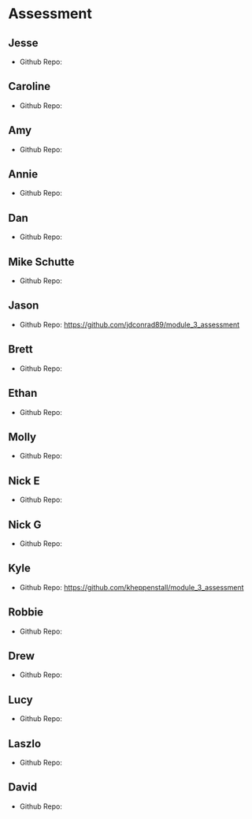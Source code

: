 # Assessment

## Jesse
  - Github Repo: 
  
## Caroline
  - Github Repo:
  
## Amy
  - Github Repo:
  
## Annie  
  - Github Repo:
  
## Dan  
  - Github Repo:

## Mike Schutte
  - Github Repo:

## Jason
  - Github Repo: https://github.com/jdconrad89/module_3_assessment

## Brett
  - Github Repo:

## Ethan
  - Github Repo:

## Molly
  - Github Repo:

## Nick E
  - Github Repo:

## Nick G
  - Github Repo:

## Kyle
  - Github Repo: https://github.com/kheppenstall/module_3_assessment

## Robbie
  - Github Repo:

## Drew
  - Github Repo:

## Lucy
  - Github Repo:

## Laszlo
  - Github Repo:

## David
  - Github Repo:
